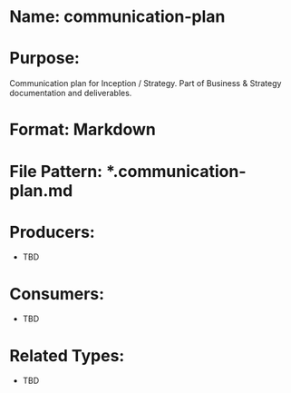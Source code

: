 # Name: communication-plan

# Purpose:
Communication plan for Inception / Strategy. Part of Business & Strategy documentation and deliverables.

# Format: Markdown

# File Pattern: *.communication-plan.md

# Producers:
- TBD

# Consumers:
- TBD

# Related Types:
- TBD
